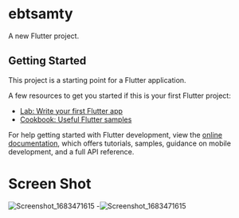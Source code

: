 # ebtsamty

A new Flutter project.

## Getting Started

This project is a starting point for a Flutter application.

A few resources to get you started if this is your first Flutter project:

- [Lab: Write your first Flutter app](https://docs.flutter.dev/get-started/codelab)
- [Cookbook: Useful Flutter samples](https://docs.flutter.dev/cookbook)

For help getting started with Flutter development, view the
[online documentation](https://docs.flutter.dev/), which offers tutorials,
samples, guidance on mobile development, and a full API reference.

# Screen Shot

![Screenshot_1683471615](https://github.com/zezo-salah/ebtsamty-master/assets/125914687/e3c5633a-851d-4576-90b9-4f6f482d4f2b) -![Screenshot_1683471615](https://github.com/zezo-salah/ebtsamty-master/assets/125914687/2afc3e2c-259d-4d23-b5e7-6e3dce27bd0e)





